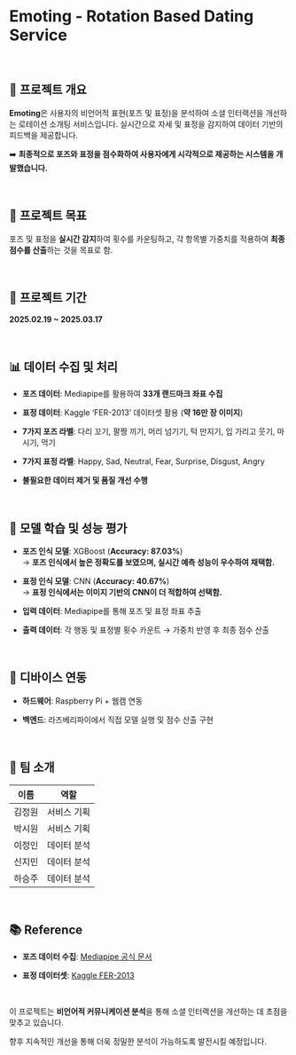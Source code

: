 # Emoting - Rotation Based Dating Service







<br>

## 📌 프로젝트 개요


**Emoting**은 사용자의 비언어적 표현(포즈 및 표정)을 분석하여 소셜 인터랙션을 개선하는 로테이션 소개팅 서비스입니다. 실시간으로 자세 및 표정을 감지하여 데이터 기반의 피드백을 제공합니다.  

➡️ **최종적으로 포즈와 표정을 점수화하여 사용자에게 시각적으로 제공하는 시스템을 개발했습니다.**








<br>

## 🎯 프로젝트 목표


포즈 및 표정을 **실시간 감지**하여 횟수를 카운팅하고, 각 항목별 가중치를 적용하여 **최종 점수를 산출**하는 것을 목표로 함.








<br>

## 📅 프로젝트 기간


**2025.02.19 ~ 2025.03.17**








<br>

## 📊 데이터 수집 및 처리


- **포즈 데이터**: Mediapipe를 활용하여 **33개 랜드마크 좌표 수집**  

- **표정 데이터**: Kaggle ‘FER-2013’ 데이터셋 활용 (**약 16만 장 이미지**)  

- **7가지 포즈 라벨**: 다리 꼬기, 팔짱 끼기, 머리 넘기기, 턱 만지기, 입 가리고 웃기, 마시기, 먹기  

- **7가지 표정 라벨**: Happy, Sad, Neutral, Fear, Surprise, Disgust, Angry  

- **불필요한 데이터 제거 및 품질 개선 수행**








<br>

## 🤖 모델 학습 및 성능 평가


- **포즈 인식 모델**: XGBoost (**Accuracy: 87.03%**)  
  → **포즈 인식에서 높은 정확도를 보였으며, 실시간 예측 성능이 우수하여 채택함.**  

- **표정 인식 모델**: CNN (**Accuracy: 40.67%**)  
  → **표정 인식에서는 이미지 기반의 CNN이 더 적합하여 선택함.**  

- **입력 데이터**: Mediapipe를 통해 포즈 및 표정 좌표 추출  

- **출력 데이터**: 각 행동 및 표정별 횟수 카운트 → 가중치 반영 후 최종 점수 산출  








<br>

## 📡 디바이스 연동


- **하드웨어**: Raspberry Pi + 웹캠 연동  

- **백엔드**: 라즈베리파이에서 직접 모델 실행 및 점수 산출 구현  








<br>

## 👥 팀 소개


| 이름   | 역할        |
|--------|------------|
| 김정원 | 서비스 기획 |
| 박시원 | 서비스 기획 |
| 이정인 | 데이터 분석 |
| 신지민 | 데이터 분석 |
| 하승주 | 데이터 분석 |








<br>

## 📚 Reference


- **포즈 데이터 수집**: [Mediapipe 공식 문서](https://developers.google.com/mediapipe)  

- **표정 데이터셋**: [Kaggle FER-2013](https://www.kaggle.com/datasets/msambare/fer2013)  


<br>

이 프로젝트는 **비언어적 커뮤니케이션 분석**을 통해 소셜 인터랙션을 개선하는 데 초점을 맞추고 있습니다.  

향후 지속적인 개선을 통해 더욱 정밀한 분석이 가능하도록 발전시킬 예정입니다.

